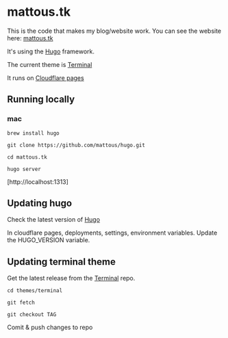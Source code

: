 # mattous.tk

This is the code that makes my blog/website work. You can see the website here: [mattous.tk](https://mattous.tk)

It's using the [Hugo](https://gohugo.io/) framework. 

The current theme is [Terminal](https://github.com/panr/hugo-theme-terminal)

It runs on [Cloudflare pages](https://pages.cloudflare.com/)

## Running locally 

### mac

`brew install hugo`

`git clone https://github.com/mattous/hugo.git`

`cd mattous.tk`

`hugo server`

[http://localhost:1313]

## Updating hugo

Check the latest version of [Hugo](https://github.com/gohugoio/hugo/releases) 

In cloudflare pages, deployments, settings, environment variables. Update the HUGO_VERSION variable. 

## Updating terminal theme 

Get the latest release from the [Terminal](https://github.com/panr/hugo-theme-terminal) repo.

`cd themes/terminal`

`git fetch`

`git checkout TAG`

Comit & push changes to repo